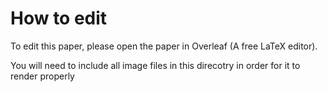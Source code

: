 # How to edit

To edit this paper, please open the paper in Overleaf (A free LaTeX editor).

You will need to include all image files in this direcotry in order for it to render properly
